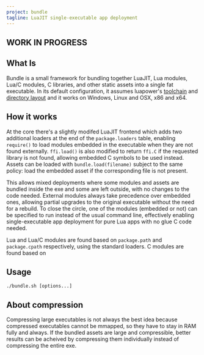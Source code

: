```yaml
---
project: bundle
tagline: LuaJIT single-executable app deployment
---
```


## WORK IN PROGRESS

## What Is

Bundle is a small framework for bundling together LuaJIT, Lua modules,
Lua/C modules, C libraries, and other static assets into a single fat
executable. In its default configuration, it assumes luapower's [toolchain]
and [directory layout] and it works on Windows, Linux and OSX, x86 and x64.

## How it works

At the core there's a slightly modifed LuaJIT frontend which adds two
additional loaders at the end of the `package.loaders` table, enabling
`require()` to load modules embedded in the executable when they are
not found externally. `ffi.load()` is also modified to return `ffi.C` if
the requested library is not found, allowing embedded C symbols to be used
instead. Assets can be loaded with `bundle.load(filename)` subject to the
same policy: load the embedded asset if the corresponding file is not present.

This allows mixed deployments where some modules and assets are bundled
inside the exe and some are left outside, with no changes to the code needed.
External modules always take precedence over embedded ones, allowing
partial upgrades to the original executable without the need for a rebuild.
To close the circle, one of the modules (embedded or not) can be specified
to run instead of the usual command line, effectively enabling
single-executable app deployment for pure Lua apps with no glue C code needed.

Lua and Lua/C modules are found based on `package.path` and `package.cpath`
respectively, using the standard loaders. C modules are found based on

## Usage


	./bundle.sh [options...]


## About compression

Compressing large executables is not always the best idea because compressed
executables cannot be mmapped, so they have to stay in RAM fully and always.
If the bundled assets are large and compressible, better results can be
acheived by compressing them individually instead of compressing the entire
exe.


[toolchain]:         building.html
[directory layout]:  get-involved.html

